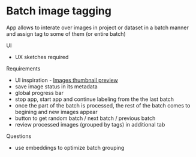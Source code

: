 # Batch image tagging

App allows to interate over images in project or dataset in a batch manner and assign tag to some of them (or entire batch) 

UI
- UX sketches required

Requirements
- UI inspiration - [Images thumbnail preview](https://ecosystem.supervise.ly/apps/thumbnails-preview)
- save image status in its metadata
- global progress bar
- stop app, start app and continue labeling from the the last batch
- once the part of the batch is processed, the rest of the batch comes to begining and new images appear
- button to get random batch / next batch / previous batch
- review processed images (grouped by tags) in additional tab

Questions
- use embeddings to optimize batch grouping
